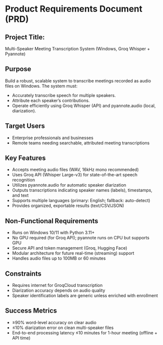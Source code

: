 # Product Requirements Document (PRD)

## Project Title:
Multi-Speaker Meeting Transcription System (Windows, Groq Whisper + Pyannote)

## Purpose
Build a robust, scalable system to transcribe meetings recorded as audio files on Windows. The system must:
- Accurately transcribe speech for multiple speakers.
- Attribute each speaker’s contributions.
- Operate efficiently using Groq Whisper (API) and pyannote.audio (local, diarization).

## Target Users
- Enterprise professionals and businesses
- Remote teams needing searchable, attributed meeting transcriptions

## Key Features
- Accepts meeting audio files (WAV, 16kHz mono recommended)
- Uses Groq API (Whisper Large-v3) for state-of-the-art speech recognition
- Utilizes pyannote.audio for automatic speaker diarization
- Outputs transcriptions indicating speaker names (labels), timestamps, and text
- Supports multiple languages (primary: English; fallback: auto-detect)
- Provides organized, exportable results (text/CSV/JSON)

## Non-Functional Requirements
- Runs on Windows 10/11 with Python 3.11+
- No GPU required (for Groq API); pyannote runs on CPU but supports GPU
- Secure API and token management (Groq, Hugging Face)
- Modular architecture for future real-time (streaming) support
- Handles audio files up to 100MB or 60 minutes

## Constraints
- Requires internet for GroqCloud transcription
- Diarization accuracy depends on audio quality
- Speaker identification labels are generic unless enriched with enrollment

## Success Metrics
- ≥90% word-level accuracy on clear audio
- ≤10% diarization error on clean multi-speaker files
- End-to-end processing latency ≤10 minutes for 1-hour meeting (offline + API time)

